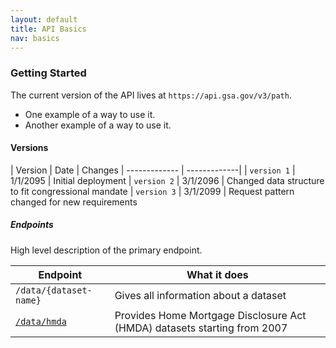 ```yaml
---
layout: default
title: API Basics
nav: basics
---
```


### Getting Started

The current version of the API lives at ```https://api.gsa.gov/v3/path```.

- One example of a way to use it.
- Another example of a way to use it.

#### Versions

| Version | Date | Changes
| ------------- | -------------|
| ```version 1``` | 1/1/2095 | Initial deployment
| ```version 2``` | 3/1/2096 | Changed data structure to fit congressional mandate
| ```version 3``` | 3/1/2099 | Request pattern changed for new requirements

##### Endpoints
High level description of the primary endpoint.

| Endpoint | What it does |
| ------------- | -------------|
| ```/data/{dataset-name}``` | Gives all information about a dataset 
| [```/data/hmda```](https://api.consumerfinance.gov/data/hmda) | Provides Home Mortgage Disclosure Act (HMDA) datasets starting from 2007

<body id="basics"></body>
